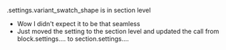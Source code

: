 .settings.variant_swatch_shape is in section level
- Wow I didn't expect it to be that seamless
- Just moved the setting to the section level and updated the call from block.settings.... to section.settings....
